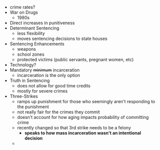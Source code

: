 - crime rates?
- War on Drugs
	- 1980s
- Direct increases in punitiveness
- Determinant Sentencing
	- less flexibility
	- moves sentencing decisions to state houses
- Sentencing Enhancements
	- weapons
	- school zones
	- protected victims (public servants, pregnant women, etc)
- Technology?
- Mandatory ~~minimum~~ incarceration
	- incarceration is the only option
- Truth in Sentencing
	- does not allow for good time credits
	- mostly for severe crimes
- Three-Strikes
	- ramps up punishment for those who seemingly aren't responding to the punishment
	- not really fair for the crimes they commit
	- doesn't account for how aging impacts probability of committing crime
	- recently changed so that 3rd strike needs to be a felony
		- **speaks to how mass incarceration wasn't an intentional decision** 
	- 
